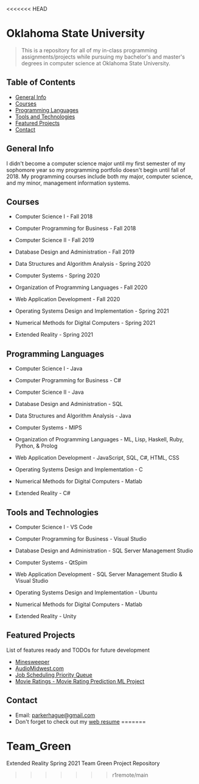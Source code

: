 <<<<<<< HEAD
# Oklahoma State University
> This is a repository for all of my in-class programming assignments/projects while pursuing my bachelor's and master's degrees in computer science at Oklahoma State University.


## Table of Contents
* [General Info](#general-Info)
* [Courses](#Courses)
* [Programming Languages](#Programming-Languages)
* [Tools and Technologies](#Tools-and-Technologies)
* [Featured Projects](#Featured-Projects)
* [Contact](#Contact)


## General Info
I didn't become a computer science major until my first semester of my sophomore year so my programming portfolio doesn't begin until fall of 2018. My programming courses include both my major, computer science, and my minor, management information systems.


## Courses
- Computer Science I - Fall 2018

- Computer Programming for Business - Fall 2018

- Computer Science II - Fall 2019

- Database Design and Administration - Fall 2019

- Data Structures and Algorithm Analysis - Spring 2020

- Computer Systems - Spring 2020

- Organization of Programming Languages - Fall 2020

- Web Application Development - Fall 2020

- Operating Systems Design and Implementation - Spring 2021

- Numerical Methods for Digital Computers - Spring 2021

- Extended Reality - Spring 2021


## Programming Languages
- Computer Science I - Java

- Computer Programming for Business - C#

- Computer Science II - Java

- Database Design and Administration - SQL

- Data Structures and Algorithm Analysis - Java

- Computer Systems - MIPS

- Organization of Programming Languages - ML, Lisp, Haskell, Ruby, Python, & Prolog

- Web Application Development - JavaScript, SQL, C#, HTML, CSS

- Operating Systems Design and Implementation - C

- Numerical Methods for Digital Computers - Matlab

- Extended Reality - C#


## Tools and Technologies
- Computer Science I - VS Code

- Computer Programming for Business - Visual Studio

- Database Design and Administration - SQL Server Management Studio

- Computer Systems - QtSpim

- Web Application Development - SQL Server Management Studio & Visual Studio

- Operating Systems Design and Implementation - Ubuntu

- Numerical Methods for Digital Computers - Matlab

- Extended Reality - Unity


## Featured Projects
List of features ready and TODOs for future development
* [Minesweeper](https://github.com/ParkerH98/OklahomaStateUniversity/tree/master/CS2133_ComputerScienceII/assignment_5_Parker_Hague)
* [AudioMidwest.com]()
* [Job Scheduling Priority Queue](https://github.com/ParkerH98/OklahomaStateUniversity/tree/master/CS3353_DataStructures/pgm2)
* [Movie Ratings - Movie Rating Prediction ML Project](https://github.com/ParkerH98/MovieRatings)


## Contact
- Email: parkerhague@gmail.com
- Don't forget to check out my [web resume](https://www.parkerhague.com)
=======
# Team_Green
Extended Reality Spring 2021 Team Green Project Repository
>>>>>>> r1remote/main
